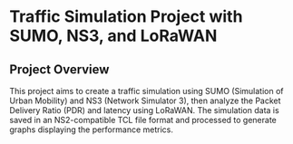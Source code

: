 # Traffic Simulation Project with SUMO, NS3, and LoRaWAN
## Project Overview
This project aims to create a traffic simulation using SUMO (Simulation of Urban Mobility) and NS3 (Network Simulator 3), then analyze the Packet Delivery Ratio (PDR) and latency using LoRaWAN. The simulation data is saved in an NS2-compatible TCL file format and processed to generate graphs displaying the performance metrics.
